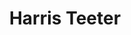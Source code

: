 ---
title: "Harris Teeter"
url: /virginia-beach/harris-teeter-virginia-beach-boulevard/
shop: Supermarkt
---